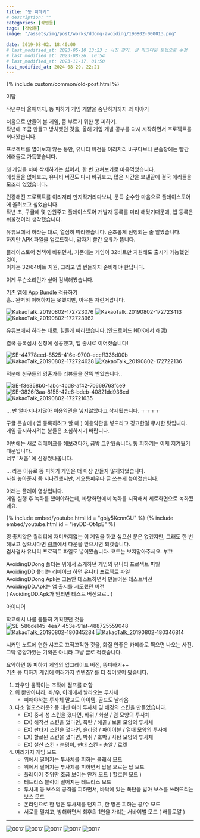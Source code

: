 ```yaml
---
title: "똥 피하기"
# description: ""
categories: [작업물]
tags: [작업물]
image: "/assets/img/post/works/ddong-avoiding/190802-000013.png"

date: 2019-08-02. 18:40:00
# last_modified_at: 2023-05-10 13:23 : 사진 찾기, 글 마크다운 문법으로 수정
# last_modified_at: 2023-08-26. 10:54
# last_modified_at: 2023-11-17. 01:50
last_modified_at: 2024-08-29. 22:21
---
```


{% include custom/common/old-post.html %}

여담  

작년부터 올해까지, 똥 피하기 게임 개발을 중단하기까지 의 이야기  

처음으로 만들어 본 게임, 좀 부르기 뭐한 똥 피하기.  
작년에 조금 만들고 방치했던 것을, 올해 게임 개발 공부를 다시 시작하면서 프로젝트를 꺼내봤습니다.  

​프로젝트를 열어보지 않는 동안, 유니티 버전을 이리저리 바꾸다보니 콘솔창에는 빨간 에러들로 가득했습니다.  

첫 게임을 차마 삭제하기는 싫어서, 한 번 고쳐보기로 마음먹었습니다.  
에셋들을 없에보고, 유니티 버전도 다시 바꿔보고, 많은 시간을 보낸끝에 결국 에러들을 모조리 없앴습니다.  

건강해진 프로젝트를 이리저리 만지작거리다보니, 문득 순수한 마음으로 플레이스토어에 올려보고 싶었습니다.  
작년 초, 구글에 몇 만원주고 플레이스토어 개발자 등록를 미리 해뒀기때문에, 앱 등록은 쉬울것이라 생각했습니다.  

유튜브에서 하라는 대로, 열심히 따라했습니다. 순조롭게 진행되는 줄 알았습니다.  
하지만 APK 파일을 업로드하니, 갑자기 빨간 오류가 뜹니다.  

플레이스토어 정책이 바꿔면서, 기존에는 게임이 32비트만 지원해도 출시가 가능했던 것이,  
이제는 32/64비트 지원, 그리고 앱 번들까지 준비해야 한답니다.  

이게 무슨소리인가 싶어 검색해봤습니다.  

[기존 앱에 App Bundle 적용하기](https://eso0609.tistory.com/)  
흠.. 완벽히 이해하지는 못했지만, 아무튼 저런거랍니다.  

![KakaoTalk_20190802-172723076](/assets/img/post/works/ddong-avoiding/190802-000000.png)
![KakaoTalk_20190802-172723413](/assets/img/post/works/ddong-avoiding/190802-000001.png)
![KakaoTalk_20190802-172723962](/assets/img/post/works/ddong-avoiding/190802-000002.png)

유튜브에서 하라는 대로, 힘들게 따라했습니다.(안드로이드 NDK에서 해맴)  

결국 등록심사 신청에 성공했고, 앱 출시로 이어졌습니다!  

![SE-44778eed-8525-416e-9700-eccff336d00b](/assets/img/post/works/ddong-avoiding/190802-000003.png)
![KakaoTalk_20190802-172724628](/assets/img/post/works/ddong-avoiding/190802-000004.png)
![KakaoTalk_20190802-172722136](/assets/img/post/works/ddong-avoiding/190802-000005.png)

덕분에 친구들의 영혼가득 리뷰들을 잔뜩 받았습니다..  

![SE-f3e358b0-1abc-4cd8-af42-7c669763fce9](/assets/img/post/works/ddong-avoiding/190802-000006.png)
![SE-3826f3aa-8155-42e6-bdeb-40821dd936cd](/assets/img/post/works/ddong-avoiding/190802-000007.png)
![KakaoTalk_20190802-172721635](/assets/img/post/works/ddong-avoiding/190802-000008.png)

... 만 얼마지나지않아 이용약관을 넣지않았다고 삭제됬습니다. ㅜㅜㅜㅜ  

구글 콘솔에 ( 앱 등록하려고 할 때 ) 이용약관을 넣으라고 경고한걸 무시한 탓입니다.  
게임 출시하시려는 분들은 조심하시기 바랍니다.  

이번에는 새로 리메이크를 해보려다가, 금방 그만뒀습니다. 똥 피하기는 이제 지겨웠기 때문입니다.  
너무 '처음' 에 신경썼나봅니다.  

... 라는 이유로 똥 피하기 게임은 더 이상 만들지 않게되었습니다.  
사실 놓아준지 좀 지나긴했지만, 게으름피우다 글 쓰는게 늦어졌습니다.  

아래는 플레이 영상입니다.  
게임 실행 후 녹화를 했어야하는데, 바탕화면에서 녹화를 시작해서 세로화면으로 녹화됬네요.  

{% include embed/youtube.html id = "gbjy5KcnnGU" %}
{% include embed/youtube.html id = "ieyDD-Ot4pE" %}​

영 좋지않은 퀄리티에 재미까지없는 이 게임을 하고 싶으신 분은 없겠지만, 그래도 한 번 해보고 싶으시다면 [링크](https://drive.google.com/file/d/1--B2vzoravEZ85nsVj7hXdvNQDiFt4Jn/view?usp=sharing)에서 다운을 받으시면 되겠습니다.  
겸사겸사 유니티 프로젝트 파일도 넣어봤습니다. 코드는 보지말아주세요. 부끄  

AvoidingDDong 폴더는 위에서 소개하던 게임의 유니티 프로젝트 파일  
AvoidingDD 폴더는 리메이크 하던 유니티 프로젝트 파일  
AvoidingDDong.Apk는 그동안 테스트하면서 만들어온 테스트버전  
AvoidingDD.Apk는 앱 출시를 시도했던 버전  
( AvoidingDD.Apk가 안되면 테스트 버전으로.. )  

아이디어  

학교에서 나름 틈틈히 기획했던 것들  
![SE-586de145-4ea7-453e-91af-488725559048](/assets/img/post/works/ddong-avoiding/190802-000009.jpg)
![KakaoTalk_20190802-180345284](/assets/img/post/works/ddong-avoiding/190802-000010.jpg)
![KakaoTalk_20190802-180346814](/assets/img/post/works/ddong-avoiding/190802-000011.jpg)

시커먼 노트에 연한 샤프로 끄적끄적한 것을, 화질 안좋은 카메라로 찍으면 나오는 사진.  
그닥 영양가있는 기획은 아니라 그냥 글로 적겠습니다.  

요약하면 똥 피하기 게임의 업그레이드 버전, 똥피하기++  
기존 똥 피하기 게임에 여러가지 컨텐츠? 를 더 집어넣어 봤습니다.  

1. 좌우만 움직이는 조작에 점프를 더함
2. 위 뿐만아니라, 좌/우, 아래에서 날라오는 투사체
   - 피해야하는 투사체 말고도 아이템, 골드도 날라옴
3. 다소 혐오스러운? 똥 대신 여러 투사체 및 배경의 스킨을 만들었습니다.
   - EX) 중세 성 스킨을 꼈다면, 바위 / 화살 / 검 모양의 투사체
   - EX) 해적선 스킨을 꼈다면, 폭탄 / 해골 / 보물 모양의 투사체
   - EX) 판타지 스킨을 꼈다면, 슬라임 / 파이어볼 / 열매 모양의 투사체
   - EX) 할로윈 스킨을 꼈다면, 박쥐 / 호박 / 사탕 모양의 투사체
   - EX) 설산 스킨 - 눈덩이, 현대 스킨 - 총알 / 로켓
4. 여러가지 게임 모드
   - 위에서 떨어지는 투사체를 피하는 클래식 모드
   - 위에서 떨어지는 투사체를 피하면서 탑을 오르는 탑 모드
   - 플레이어 주위만 조금 보이는 안개 모드 ( 할로윈 모드 )
   - 테트리스 블럭이 떨어지는 테트리스 모드
   - 투사체 등 보스의 공격을 피하면서, 바닥에 있는 폭탄을 밟아 보스를 쓰러뜨리는 보스 모드
   - 온라인으로 한 명은 투사체를 던지고, 한 명은 피하는 공/수 모드
   - 서로를 밀치고, 방해하면서 최후의 1인을 가리는 서바이벌 모드 ( 배틀로얄 )

---

![0017](/assets/img/post/works/ddong-avoiding/190802-000012.png)
![0017](/assets/img/post/works/ddong-avoiding/190802-000013.png)
![0017](/assets/img/post/works/ddong-avoiding/190802-000014.png)
![0017](/assets/img/post/works/ddong-avoiding/190802-000015.png)
![0017](/assets/img/post/works/ddong-avoiding/190802-000016.png)
